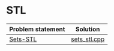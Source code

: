 # STL

|  Problem statement  |        Solution         |
|:--------------------|:-----------------------:|
| [Sets-STL][]        | [sets_stl.cpp][]        |

[Sets-STL]:        https://www.hackerrank.com/challenges/sets-stl

[sets_stl.cpp]:        sets_stl.cpp
